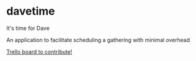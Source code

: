 # davetime

It's time for Dave

An application to facilitate scheduling a gathering with minimal overhead

[Trello board to contribute!](https://trello.com/b/SrXcPMXI/davetime)
